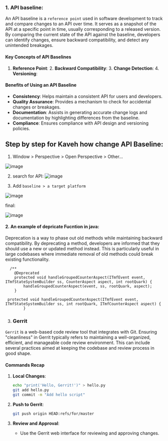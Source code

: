 ### 1. API baseline:
An API baseline is a `reference point` used in software development to track and compare changes to an API over time. It serves as a snapshot of the API at a specific point in time, usually corresponding to a released version. By comparing the current state of the API against the baseline, developers can identify changes, ensure backward compatibility, and detect any unintended breakages.
#### Key Concepts of API Baselines

1. **Reference Point**:  2. **Backward Compatibility**:  3. **Change Detection**: 4. **Versioning**: 
#### Benefits of Using an API Baseline

- **Consistency**: Helps maintain a consistent API for users and developers.
- **Quality Assurance**: Provides a mechanism to check for accidental changes or breakages.
- **Documentation**: Assists in generating accurate change logs and documentation by highlighting differences from the baseline.
- **Compliance**: Ensures compliance with API design and versioning policies.

## Step by step for Kaveh how change API Baseline: 
1. Window > Perspective > Open Perspective > Other... 

![image](https://github.com/user-attachments/assets/dd1ef3c4-1bf1-4ac9-be28-254c9f8a4d84)


2. search for API: 
![image](https://github.com/user-attachments/assets/69de6998-b6d9-4d99-bc1a-515abe20f986)



3. Add `baseline > a target platform`

![image](https://github.com/user-attachments/assets/0eb89c64-d099-4830-96e4-635655668cd4)




final: 

![image](https://github.com/user-attachments/assets/9c466a3c-1f66-483c-9c84-c56bfafc8ed9)


#### 2. An example of depricate Fucntion in java:

Deprecation is a way to phase out old methods while maintaining backward compatibility. By deprecating a method, developers are informed that they should use a new or updated method instead. This is particularly useful in large codebases where immediate removal of old methods could break existing functionality.

```
  /**
    @Deprecated
    protected void handleGroupedCounterAspect(ITmfEvent event, ITmfStateSystemBuilder ss, CounterAspect aspect, int rootQuark) {
        handleGroupedCounterAspect(event, ss, rootQuark, aspect);
    }

 protected void handleGroupedCounterAspect(ITmfEvent event, ITmfStateSystemBuilder ss, int rootQuark, ITmfCounterAspect aspect) {
        }
```
3. ### Gerrit

`Gerrit` is a web-based code review tool that integrates with Git. Ensuring "cleanliness" in Gerrit typically refers to maintaining a well-organized, efficient, and manageable code review environment. This can include several practices aimed at keeping the codebase and review process in good shape.

#### Commands Recap

1. **Local Changes**:
   ```sh
   echo "print('Hello, Gerrit!')" > hello.py
   git add hello.py
   git commit -m "Add hello script"
   ```

2. **Push to Gerrit**:
   ```sh
   git push origin HEAD:refs/for/master
   ```

3. **Review and Approval**:
   - Use the Gerrit web interface for reviewing and approving changes.
